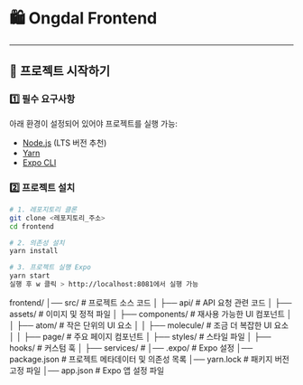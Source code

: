 # 🛍️ Ongdal Frontend

---

## 🚀 프로젝트 시작하기

### 1️⃣ **필수 요구사항**
아래 환경이 설정되어 있어야 프로젝트를 실행 가능:
- [Node.js](https://nodejs.org/) (LTS 버전 추천)
- [Yarn](https://yarnpkg.com/)
- [Expo CLI](https://docs.expo.dev/get-started/installation/)

### 2️⃣ **프로젝트 설치**
```sh
# 1. 레포지토리 클론
git clone <레포지토리_주소>
cd frontend

# 2. 의존성 설치
yarn install

# 3. 프로젝트 실행 Expo
yarn start
실행 후 w 클릭 > http://localhost:8081에서 실행 가능
```

frontend/
│── src/                # 프로젝트 소스 코드
│   ├── api/            # API 요청 관련 코드
│   ├── assets/         # 이미지 및 정적 파일
│   ├── components/     # 재사용 가능한 UI 컴포넌트
│   │   ├── atom/       # 작은 단위의 UI 요소
│   │   ├── molecule/   # 조금 더 복잡한 UI 요소
│   │   ├── page/       # 주요 페이지 컴포넌트
│   ├── styles/         # 스타일 파일
│   ├── hooks/          # 커스텀 훅
│   ├── services/       # 
│── .expo/              # Expo 설정
│── package.json        # 프로젝트 메타데이터 및 의존성 목록
│── yarn.lock           # 패키지 버전 고정 파일
│── app.json            # Expo 앱 설정 파일
